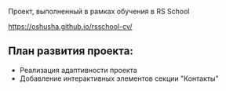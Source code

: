 Проект, выполненный в рамках обучения в RS School

https://oshusha.github.io/rsschool-cv/

## План развития проекта:

- Реализация адаптивности проекта
- Добавление интерактивных элементов секции "Контакты" 
